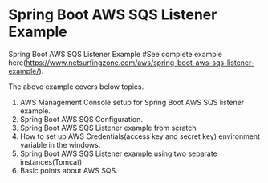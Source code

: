# Spring Boot AWS SQS Listener Example
Spring Boot AWS SQS Listener Example 
#See complete example here(https://www.netsurfingzone.com/aws/spring-boot-aws-sqs-listener-example/).

The above example covers below topics.
1. AWS Management Console setup for Spring Boot AWS SQS listener example.
2. Spring Boot AWS SQS Configuration.
3. Spring Boot AWS SQS Listener example from scratch
4. How to set up AWS Credentials(access key and secret key) environment variable in the windows.
5. Spring Boot AWS SQS Listener example using two separate instances(Tomcat)
6. Basic points about AWS SQS.

